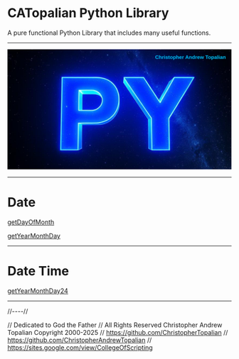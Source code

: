 # CATopalian Python Library
A pure functional Python Library that includes many useful functions.

---

![py001](src/media/textures/bg/py001.png)

---

# Date

[getDayOfMonth](src/py/date/getDayOfMonth.py)

[getYearMonthDay](src/py/date/getYearMonthDay.py)

---

# Date Time

[getYearMonthDay24](src/py/date_time/getYearMonthDay24.py)

---

//----//

// Dedicated to God the Father
// All Rights Reserved Christopher Andrew Topalian Copyright 2000-2025
// https://github.com/ChristopherTopalian
// https://github.com/ChristopherAndrewTopalian
// https://sites.google.com/view/CollegeOfScripting

